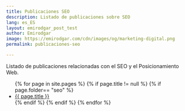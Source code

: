 ```yaml
---
title: Publicaciones SEO
description: Listado de publicaciones sobre SEO
lang: es_ES
layout: emirodgar_post_test
author: Emirodgar
image: https://emirodgar.com/cdn/images/og/marketing-digital.png
permalink: publicaciones-seo

---
```


Listado de publicaciones relacionadas con el SEO y el Posicionamiento Web.

<ul>
{% for page in site.pages %}
{% if page.title != null  %}
	{% if page.folder== "seo" %}
	  <li><a href="{{ page.url }}">{{ page.title }}</a></li>
	{% endif %}
{% endif %}
{% endfor %}
</ul>
<!--stackedit_data:
eyJoaXN0b3J5IjpbNzk4MjQzMDUxLDQ2NTY3NDE2MSwtMTk5Mj
IyMzQ5XX0=
-->